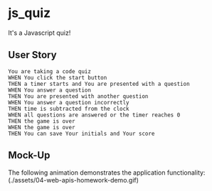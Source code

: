 # js_quiz
It's a Javascript quiz!
## User Story
```
You are taking a code quiz
WHEN You click the start button
THEN a timer starts and You are presented with a question
WHEN You answer a question
THEN You are presented with another question
WHEN You answer a question incorrectly
THEN time is subtracted from the clock
WHEN all questions are answered or the timer reaches 0
THEN the game is over
WHEN the game is over
THEN You can save Your initials and Your score
```
## Mock-Up

The following animation demonstrates the application functionality:
(./assets/04-web-apis-homework-demo.gif)
